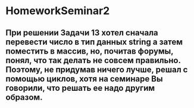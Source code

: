 # HomeworkSeminar2

## При решении Задачи 13 хотел сначала перевести число в тип данных string а затем поместить в массив, но, почитав форумы, понял, что так делать не совсем правильно. Поэтому, не придумав ничего лучше, решал с помощью циклов, хотя на семинаре Вы говорили, что решать ее надо другим образом.
